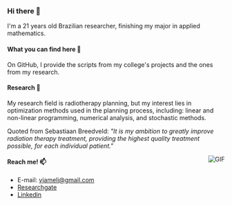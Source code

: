 ### Hi there 👋

I'm a 21 years old Brazilian researcher, finishing my major in applied mathematics.

#### What you can find here :mag_right:

On GitHub, I provide the scripts from my college's projects and the ones from my research.

#### Research :microscope:

My research field is radiotherapy planning, but my interest lies in optimization methods used in the planning process, including: 
linear and non-linear programming, numerical analysis, and stochastic methods.

Quoted from Sebastiaan Breedveld: *"It is my ambition to greatly improve radiation therapy treatment, providing the highest quality treatment possible, for each individual patient."*

<img align="right" alt="GIF" src="https://imgur.com/gMQfWN0" />


#### Reach me! 📫
- E-mail: vjameli@gmail.com
- [Researchgate](https://www.researchgate.net/profile/Vinicius-Jameli)
- [Linkedin](www.linkedin.com/in/jameli)
